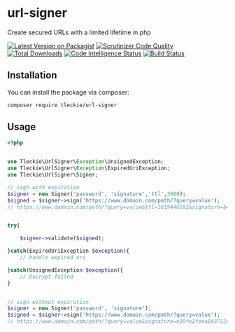 # url-signer

Create secured URLs with a limited lifetime in php

[![Latest Version on Packagist](https://img.shields.io/packagist/v/tleckie/url-signer.svg?style=flat-square)](https://packagist.org/packages/tleckie/url-signer)
[![Scrutinizer Code Quality](https://scrutinizer-ci.com/g/teodoroleckie/url-signer/badges/quality-score.png?b=main)](https://scrutinizer-ci.com/g/teodoroleckie/url-signer/?branch=main)
[![Total Downloads](https://img.shields.io/packagist/dt/tleckie/url-signer.svg?style=flat-square)](https://packagist.org/packages/tleckie/url-signer)
[![Code Intelligence Status](https://scrutinizer-ci.com/g/teodoroleckie/url-signer/badges/code-intelligence.svg?b=main)](https://scrutinizer-ci.com/code-intelligence)
[![Build Status](https://scrutinizer-ci.com/g/teodoroleckie/url-signer/badges/build.png?b=main)](https://scrutinizer-ci.com/g/teodoroleckie/url-signer/build-status/main)

## Installation

You can install the package via composer:

```bash
composer require tleckie/url-signer
```

## Usage

```php
<?php


use Tleckie\UrlSigner\Exception\UnsignedException;
use Tleckie\UrlSigner\Exception\ExpiredUriException;
use Tleckie\UrlSigner\Signer;

// sign with expiration
$signer = new Signer('password', 'signature','ttl',3600);
$signed = $signer->sign('https://www.domain.com/path/?query=value');
// https://www.domain.com/path/?query=value&ttl=1619446592&signature=b42cb0868c6c46aad10d2a5f6e3c6503cd6b9668


try{

    $signer->validate($signed);

}catch(ExpiredUriException $exception){
    // handle expired uri

}catch(UnsignedException $exception){
    // Decrypt failed
}


// sign without expiration
$signer = new Signer('password', 'signature');
$signed = $signer->sign('https://www.domain.com/path/?query=value');
// https://www.domain.com/path/?query=value&signature=e39fe2feea843712dc2b3fa069a50c6965594f5b

```